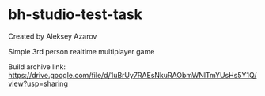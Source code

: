 # bh-studio-test-task
Created by Aleksey Azarov

Simple 3rd person realtime multiplayer game

Build archive link: https://drive.google.com/file/d/1uBrUy7RAEsNkuRAObmWNlTmYUsHs5Y1Q/view?usp=sharing
